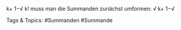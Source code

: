 k+ 1−√
k!
muss man die Summanden zunächst umformen:
√
k+ 1−√

   Tags & Topics:
   #Summanden
   #Summande